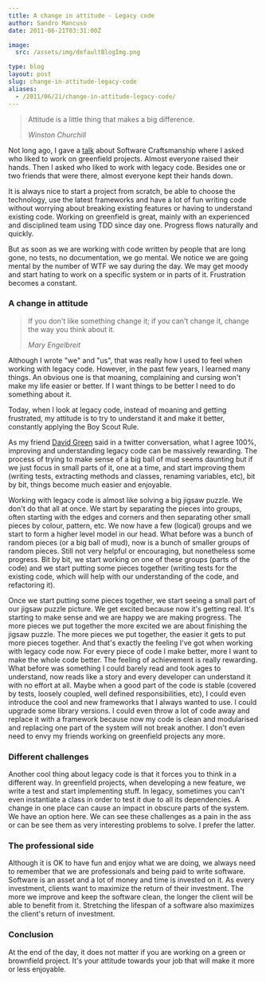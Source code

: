 ```yaml
---
title: A change in attitude - Legacy code
author: Sandro Mancuso
date: 2011-06-21T03:31:00Z

image:
  src: /assets/img/defaultBlogImg.png

type: blog
layout: post
slug: change-in-attitude-legacy-code
aliases: 
  - /2011/06/21/change-in-attitude-legacy-code/
---
```


> Attitude is a little thing that makes a big difference.
> <footer><cite>Winston Churchill</cite></footer>

Not long ago, I gave a
[talk](http://skillsmatter.com/podcast/design-architecture/what-is-software-craftsmanship/js-1956)
about Software Craftsmanship where I asked who liked to work on
greenfield projects. Almost everyone raised their hands. Then I asked
who liked to work with legacy code. Besides one or two friends that were
there, almost everyone kept their hands down.

It is always nice to start a project from scratch, be able to choose the
technology, use the latest frameworks and have a lot of fun writing code
without worrying about breaking existing features or having to
understand existing code. Working on greenfield is great, mainly with an
experienced and disciplined team using TDD since day one. Progress flows
naturally and quickly.

But as soon as we are working with code written by people that are long
gone, no tests, no documentation, we go mental. We notice we are going
mental by the number of WTF we say during the day. We may get moody and
start hating to work on a specific system or in parts of it. Frustration
becomes a constant.

### A change in attitude

> If you don't like something change it; if you can't change it, change the way you think about it.
> <footer><cite>Mary Engelbreit</cite></footer>

Although I wrote "we" and "us", that was really how I used to feel when
working with legacy code. However, in the past few years, I learned many
things. An obvious one is that moaning, complaining and cursing won't
make my life easier or better. If I want things to be better I need to
do something about it.

Today, when I look at legacy code, instead of moaning and getting
frustrated, my attitude is to try to understand it and make it better,
constantly applying the Boy Scout Rule.

As my friend [David Green](http://twitter.com/activelylazy) said in a
twitter conversation, what I agree 100%, improving and understanding
legacy code can be massively rewarding. The process of trying to make
sense of a big ball of mud seems daunting but if we just focus in small
parts of it, one at a time, and start improving them (writing tests,
extracting methods and classes, renaming variables, etc), bit by bit,
things become much easier and enjoyable.

Working with legacy code is almost like solving a big jigsaw puzzle. We
don't do that all at once. We start by separating the pieces into
groups, often starting with the edges and corners and then separating
other small pieces by colour, pattern, etc. We now have a few (logical)
groups and we start to form a higher level model in our head. What
before was a bunch of random pieces (or a big ball of mud), now is a
bunch of smaller groups of random pieces. Still not very helpful or
encouraging, but nonetheless some progress. Bit by bit, we start working
on one of these groups (parts of the code) and we start putting some
pieces together (writing tests for the existing code, which will help
with our understanding of the code, and refactoring it).

Once we start putting some pieces together, we start seeing a small part
of our jigsaw puzzle picture. We get excited because now it's getting
real. It's starting to make sense and we are happy we are making
progress. The more pieces we put together the more excited we are about
finishing the jigsaw puzzle. The more pieces we put together, the easier
it gets to put more pieces together. And that's exactly the feeling I've
got when working with legacy code now. For every piece of code I make
better, more I want to make the whole code better. The feeling of
achievement is really rewarding. What before was something I could
barely read and took ages to understand, now reads like a story and
every developer can understand it with no effort at all. Maybe when a
good part of the code is stable (covered by tests, loosely coupled, well
defined responsibilities, etc), I could even introduce the cool and new
frameworks that I always wanted to use. I could upgrade some library
versions. I could even throw a lot of code away and replace it with a
framework because now my code is clean and modularised and replacing one
part of the system will not break another. I don't even need to envy my
friends working on greenfield projects any more.

### Different challenges

Another cool thing about legacy code is that it forces you to think in a
different way. In greenfield projects, when developing a new feature, we
write a test and start implementing stuff. In legacy, sometimes you
can't even instantiate a class in order to test it due to all its
dependencies. A change in one place can cause an impact in obscure parts
of the system. We have an option here. We can see these challenges as a
pain in the ass or can be see them as very interesting problems to
solve. I prefer the latter.

### The professional side

Although it is OK to have fun and enjoy what we are doing, we always
need to remember that we are professionals and being paid to write
software. Software is an asset and a lot of money and time is invested
on it. As every investment, clients want to maximize the return of their
investment. The more we improve and keep the software clean, the longer
the client will be able to benefit from it. Stretching the lifespan of a
software also maximizes the client's return of investment.

### Conclusion

At the end of the day, it does not matter if you are working on a green
or brownfield project. It's your attitude towards your job that will
make it more or less enjoyable.
